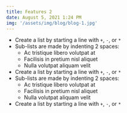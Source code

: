 ```yaml
---
title: Features 2
date: August 5, 2021 1:24 PM
img: '/assets/img/blog/blog-1.jpg'
---
```


+ Create a list by starting a line with `+`, `-`, or `*`
+ Sub-lists are made by indenting 2 spaces:
    * Ac tristique libero volutpat at
    + Facilisis in pretium nisl aliquet
    - Nulla volutpat aliquam velit
+ Create a list by starting a line with `+`, `-`, or `*`
+ Sub-lists are made by indenting 2 spaces:
    * Ac tristique libero volutpat at
    + Facilisis in pretium nisl aliquet
    - Nulla volutpat aliquam velit
+ Create a list by starting a line with `+`, `-`, or `*`